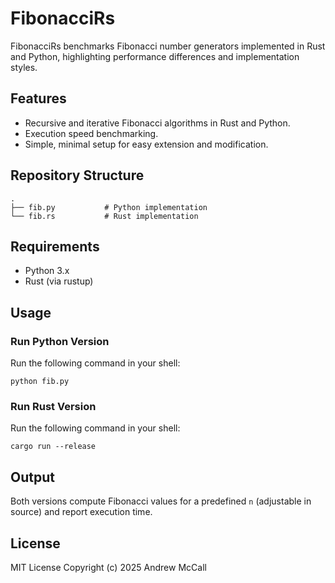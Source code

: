 # FibonacciRs

FibonacciRs benchmarks Fibonacci number generators implemented in Rust and Python, highlighting performance differences and implementation styles.

## Features

* Recursive and iterative Fibonacci algorithms in Rust and Python.
* Execution speed benchmarking.
* Simple, minimal setup for easy extension and modification.

## Repository Structure

```
.
├── fib.py           # Python implementation
└── fib.rs           # Rust implementation
```

## Requirements

* Python 3.x
* Rust (via rustup)

## Usage

### Run Python Version

Run the following command in your shell:

```
python fib.py
```

### Run Rust Version

Run the following command in your shell:

```
cargo run --release
```

## Output

Both versions compute Fibonacci values for a predefined `n` (adjustable in source) and report execution time.

## License

MIT License Copyright (c) 2025 Andrew McCall
